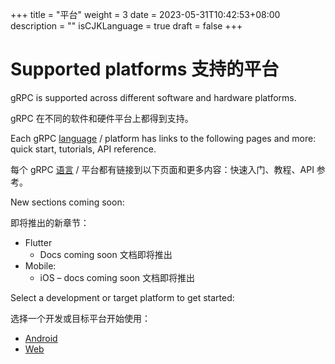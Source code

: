 +++
title = "平台"
weight = 3
date = 2023-05-31T10:42:53+08:00
description = ""
isCJKLanguage = true
draft = false
+++

# Supported platforms 支持的平台

gRPC is supported across different software and hardware platforms.

gRPC 在不同的软件和硬件平台上都得到支持。

Each gRPC [language](https://grpc.io/docs/languages/) / platform has links to the following pages and more: quick start, tutorials, API reference.

每个 gRPC [语言](https://grpc.io/docs/languages/) / 平台都有链接到以下页面和更多内容：快速入门、教程、API 参考。

New sections coming soon:

即将推出的新章节：

- Flutter
  - Docs coming soon 文档即将推出
- Mobile:
  - iOS – docs coming soon 文档即将推出

Select a development or target platform to get started:

选择一个开发或目标平台开始使用：

- [Android](https://grpc.io/docs/platforms/android/)
- [Web](https://grpc.io/docs/platforms/web/)